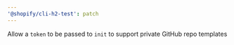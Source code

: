 ```yaml
---
'@shopify/cli-h2-test': patch
---
```


Allow a `token` to be passed to `init` to support private GitHub repo templates
